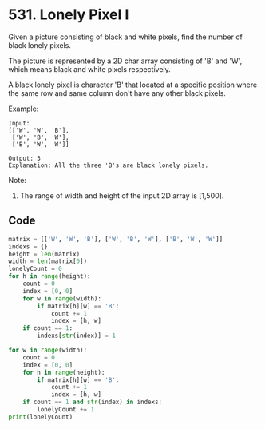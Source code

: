 # 531. Lonely Pixel I

Given a picture consisting of black and white pixels, find the number of black lonely pixels.

The picture is represented by a 2D char array consisting of 'B' and 'W', which means black and white pixels respectively.

A black lonely pixel is character 'B' that located at a specific position where the same row and same column don't have any other black pixels.

Example:

```
Input: 
[['W', 'W', 'B'],
 ['W', 'B', 'W'],
 ['B', 'W', 'W']]

Output: 3
Explanation: All the three 'B's are black lonely pixels.
```

 

Note:

1. The range of width and height of the input 2D array is [1,500].



## Code

```python
matrix = [['W', 'W', 'B'], ['W', 'B', 'W'], ['B', 'W', 'W']]
indexs = {}
height = len(matrix)
width = len(matrix[0])
lonelyCount = 0
for h in range(height):
    count = 0
    index = [0, 0]
    for w in range(width):
        if matrix[h][w] == 'B':
            count += 1
            index = [h, w]
    if count == 1:
        indexs[str(index)] = 1

for w in range(width):
    count = 0
    index = [0, 0]
    for h in range(height):
        if matrix[h][w] == 'B':
            count += 1
            index = [h, w]
    if count == 1 and str(index) in indexs:
        lonelyCount += 1
print(lonelyCount)
```

